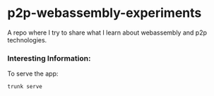 # p2p-webassembly-experiments
A repo where I try to share what I learn about webassembly and p2p technologies.


### Interesting Information:

To serve the app:

```
trunk serve
```
